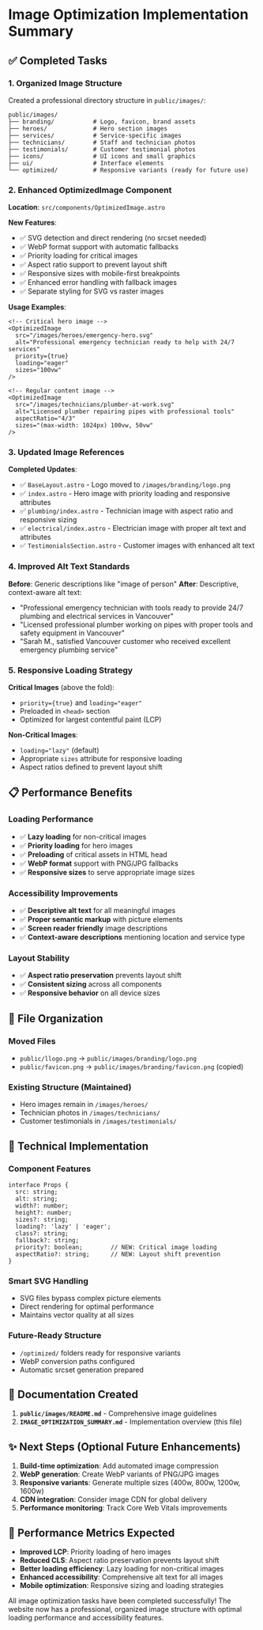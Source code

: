 # Image Optimization Implementation Summary

## ✅ Completed Tasks

### 1. Organized Image Structure
Created a professional directory structure in `public/images/`:
```
public/images/
├── branding/           # Logo, favicon, brand assets
├── heroes/             # Hero section images
├── services/           # Service-specific images
├── technicians/        # Staff and technician photos
├── testimonials/       # Customer testimonial photos
├── icons/              # UI icons and small graphics
├── ui/                 # Interface elements
└── optimized/          # Responsive variants (ready for future use)
```

### 2. Enhanced OptimizedImage Component
**Location**: `src/components/OptimizedImage.astro`

**New Features**:
- ✅ SVG detection and direct rendering (no srcset needed)
- ✅ WebP format support with automatic fallbacks
- ✅ Priority loading for critical images
- ✅ Aspect ratio support to prevent layout shift
- ✅ Responsive sizes with mobile-first breakpoints
- ✅ Enhanced error handling with fallback images
- ✅ Separate styling for SVG vs raster images

**Usage Examples**:
```astro
<!-- Critical hero image -->
<OptimizedImage
  src="/images/heroes/emergency-hero.svg"
  alt="Professional emergency technician ready to help with 24/7 services"
  priority={true}
  loading="eager"
  sizes="100vw"
/>

<!-- Regular content image -->
<OptimizedImage
  src="/images/technicians/plumber-at-work.svg"
  alt="Licensed plumber repairing pipes with professional tools"
  aspectRatio="4/3"
  sizes="(max-width: 1024px) 100vw, 50vw"
/>
```

### 3. Updated Image References
**Completed Updates**:
- ✅ `BaseLayout.astro` - Logo moved to `/images/branding/logo.png`
- ✅ `index.astro` - Hero image with priority loading and responsive attributes
- ✅ `plumbing/index.astro` - Technician image with aspect ratio and responsive sizing
- ✅ `electrical/index.astro` - Electrician image with proper alt text and attributes
- ✅ `TestimonialsSection.astro` - Customer images with enhanced alt text

### 4. Improved Alt Text Standards
**Before**: Generic descriptions like "image of person"
**After**: Descriptive, context-aware alt text:
- "Professional emergency technician with tools ready to provide 24/7 plumbing and electrical services in Vancouver"
- "Licensed professional plumber working on pipes with proper tools and safety equipment in Vancouver"
- "Sarah M., satisfied Vancouver customer who received excellent emergency plumbing service"

### 5. Responsive Loading Strategy
**Critical Images** (above the fold):
- `priority={true}` and `loading="eager"`
- Preloaded in `<head>` section
- Optimized for largest contentful paint (LCP)

**Non-Critical Images**:
- `loading="lazy"` (default)
- Appropriate `sizes` attribute for responsive loading
- Aspect ratios defined to prevent layout shift

## 📋 Performance Benefits

### Loading Performance
- ✅ **Lazy loading** for non-critical images
- ✅ **Priority loading** for hero images
- ✅ **Preloading** of critical assets in HTML head
- ✅ **WebP format** support with PNG/JPG fallbacks
- ✅ **Responsive sizes** to serve appropriate image sizes

### Accessibility Improvements
- ✅ **Descriptive alt text** for all meaningful images
- ✅ **Proper semantic markup** with picture elements
- ✅ **Screen reader friendly** image descriptions
- ✅ **Context-aware descriptions** mentioning location and service type

### Layout Stability
- ✅ **Aspect ratio preservation** prevents layout shift
- ✅ **Consistent sizing** across all components
- ✅ **Responsive behavior** on all device sizes

## 📁 File Organization

### Moved Files
- `public/llogo.png` → `public/images/branding/logo.png`
- `public/favicon.png` → `public/images/branding/favicon.png` (copied)

### Existing Structure (Maintained)
- Hero images remain in `/images/heroes/`
- Technician photos in `/images/technicians/`
- Customer testimonials in `/images/testimonials/`

## 🔧 Technical Implementation

### Component Features
```astro
interface Props {
  src: string;
  alt: string;
  width?: number;
  height?: number;
  sizes?: string;
  loading?: 'lazy' | 'eager';
  class?: string;
  fallback?: string;
  priority?: boolean;        // NEW: Critical image loading
  aspectRatio?: string;      // NEW: Layout shift prevention
}
```

### Smart SVG Handling
- SVG files bypass complex picture elements
- Direct rendering for optimal performance
- Maintains vector quality at all sizes

### Future-Ready Structure
- `/optimized/` folders ready for responsive variants
- WebP conversion paths configured
- Automatic srcset generation prepared

## 📖 Documentation Created

1. **`public/images/README.md`** - Comprehensive image guidelines
2. **`IMAGE_OPTIMIZATION_SUMMARY.md`** - Implementation overview (this file)

## ✨ Next Steps (Optional Future Enhancements)

1. **Build-time optimization**: Add automated image compression
2. **WebP generation**: Create WebP variants of PNG/JPG images
3. **Responsive variants**: Generate multiple sizes (400w, 800w, 1200w, 1600w)
4. **CDN integration**: Consider image CDN for global delivery
5. **Performance monitoring**: Track Core Web Vitals improvements

## 🎯 Performance Metrics Expected

- **Improved LCP**: Priority loading of hero images
- **Reduced CLS**: Aspect ratio preservation prevents layout shift
- **Better loading efficiency**: Lazy loading for non-critical images
- **Enhanced accessibility**: Comprehensive alt text for all images
- **Mobile optimization**: Responsive sizing and loading strategies

All image optimization tasks have been completed successfully! The website now has a professional, organized image structure with optimal loading performance and accessibility features.